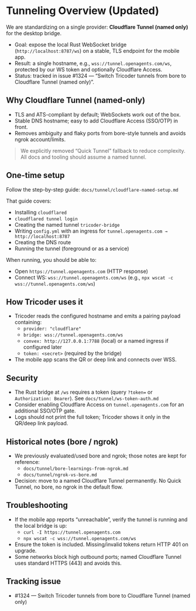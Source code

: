 # Tunneling Overview (Updated)

We are standardizing on a single provider: **Cloudflare Tunnel (named only)** for the desktop bridge.

- Goal: expose the local Rust WebSocket bridge (`http://localhost:8787/ws`) on a stable, TLS endpoint for the mobile app.
- Result: a single hostname, e.g., `wss://tunnel.openagents.com/ws`, protected by our WS token and optionally Cloudflare Access.
- Status: tracked in issue #1324 — “Switch Tricoder tunnels from bore to Cloudflare Tunnel (named only)”.

## Why Cloudflare Tunnel (named-only)

- TLS and ATS-compliant by default; WebSockets work out of the box.
- Stable DNS hostname; easy to add Cloudflare Access (SSO/OTP) in front.
- Removes ambiguity and flaky ports from bore-style tunnels and avoids ngrok account/limits.

> We explicitly removed “Quick Tunnel” fallback to reduce complexity. All docs and tooling should assume a named tunnel.

## One-time setup

Follow the step-by-step guide: `docs/tunnel/cloudflare-named-setup.md`

That guide covers:
- Installing `cloudflared`
- `cloudflared tunnel login`
- Creating the named tunnel `tricoder-bridge`
- Writing `config.yml` with an ingress for `tunnel.openagents.com → http://localhost:8787`
- Creating the DNS route
- Running the tunnel (foreground or as a service)

When running, you should be able to:
- Open `https://tunnel.openagents.com` (HTTP response)
- Connect WS: `wss://tunnel.openagents.com/ws` (e.g., `npx wscat -c wss://tunnel.openagents.com/ws`)

## How Tricoder uses it

- Tricoder reads the configured hostname and emits a pairing payload containing:
  - `provider: "cloudflare"`
  - `bridge: wss://tunnel.openagents.com/ws`
  - `convex: http://127.0.0.1:7788` (local) or a named ingress if configured later
  - `token: <secret>` (required by the bridge)
- The mobile app scans the QR or deep link and connects over WSS.

## Security

- The Rust bridge at `/ws` requires a token (query `?token=` or `Authorization: Bearer`). See `docs/tunnel/ws-token-auth.md`
- Consider enabling Cloudflare Access on `tunnel.openagents.com` for an additional SSO/OTP gate.
- Logs should not print the full token; Tricoder shows it only in the QR/deep link payload.

## Historical notes (bore / ngrok)

- We previously evaluated/used bore and ngrok; those notes are kept for reference:
  - `docs/tunnel/bore-learnings-from-ngrok.md`
  - `docs/tunnel/ngrok-vs-bore.md`
- Decision: move to a named Cloudflare Tunnel permanently. No Quick Tunnel, no bore, no ngrok in the default flow.

## Troubleshooting

- If the mobile app reports “unreachable”, verify the tunnel is running and the local bridge is up:
  - `curl -I https://tunnel.openagents.com`
  - `npx wscat -c wss://tunnel.openagents.com/ws`
- Ensure the token is included. Missing/invalid tokens return HTTP 401 on upgrade.
- Some networks block high outbound ports; named Cloudflare Tunnel uses standard HTTPS (443) and avoids this.

## Tracking issue

- #1324 — Switch Tricoder tunnels from bore to Cloudflare Tunnel (named only)

